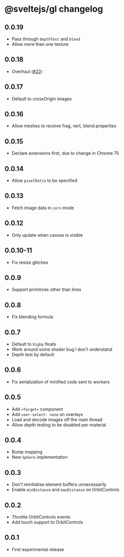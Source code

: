 # @sveltejs/gl changelog

## 0.0.19

* Pass through `depthTest` and `blend`
* Allow more than one texture

## 0.0.18

* Overhaul ([#22](https://github.com/sveltejs/gl/pull/22))

## 0.0.17

* Default to crossOrigin images

## 0.0.16

* Allow meshes to receive frag, vert, blend properties

## 0.0.15

* Declare extensions first, due to change in Chrome 75

## 0.0.14

* Allow `pixelRatio` to be specified

## 0.0.13

* Fetch image data in `cors` mode

## 0.0.12

* Only update when canvas is visible

## 0.0.10-11

* Fix resize glitches

## 0.0.9

* Support primitives other than lines

## 0.0.8

* Fix blending formula

## 0.0.7

* Default to `highp` floats
* Work around some shader bug I don't understand
* Depth test by default

## 0.0.6

* Fix serialization of minified code sent to workers

## 0.0.5

* Add `<Target>` component
* Add `user-select: none` on overlays
* Load and decode images off the main thread
* Allow depth testing to be disabled per-material

## 0.0.4

* Bump mapping
* New `Sphere` implementation

## 0.0.3

* Don't reinitialise element buffers unnecessarily
* Enable `minDistance` and `maxDistance` on OrbitControls

## 0.0.2

* Throttle OrbitControls events
* Add touch support to OrbitControls

## 0.0.1

* First experimental release